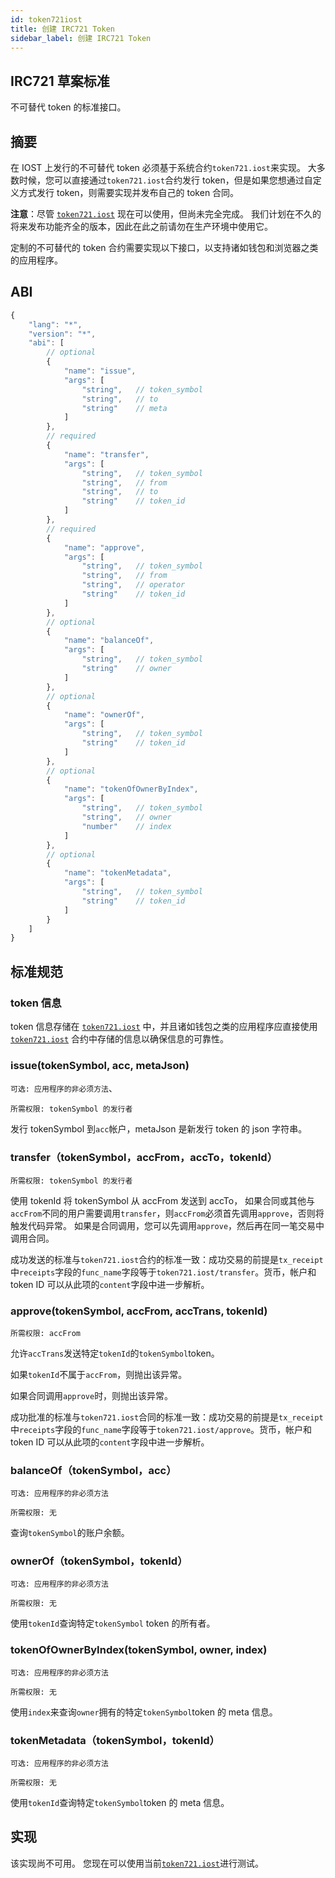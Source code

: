 ```yaml
---
id: token721iost
title: 创建 IRC721 Token
sidebar_label: 创建 IRC721 Token
---
```


## IRC721 草案标准

不可替代 token 的标准接口。

## 摘要

在 IOST 上发行的不可替代 token 必须基于系统合约`token721.iost`来实现。 大多数时候，您可以直接通过`token721.iost`合约发行 token，但是如果您想通过自定义方式发行 token，则需要实现并发布自己的 token 合同。

**注意**：尽管 [`token721.iost`](6-reference/TokenContract.md#token721iost) 现在可以使用，但尚未完全完成。 我们计划在不久的将来发布功能齐全的版本，因此在此之前请勿在生产环境中使用它。

定制的不可替代的 token 合约需要实现以下接口，以支持诸如钱包和浏览器之类的应用程序。

## ABI

```js
{
    "lang": "*",
    "version": "*",
    "abi": [
        // optional
        {
            "name": "issue",
            "args": [
                "string",   // token_symbol
                "string",   // to
                "string"    // meta
            ]
        },
        // required
        {
            "name": "transfer",
            "args": [
                "string",   // token_symbol
                "string",   // from
                "string",   // to
                "string"    // token_id
            ]
        },
        // required
        {
            "name": "approve",
            "args": [
                "string",   // token_symbol
                "string",   // from
                "string",   // operator
                "string"    // token_id
            ]
        },
        // optional
        {
            "name": "balanceOf",
            "args": [
                "string",   // token_symbol
                "string"    // owner
            ]
        },
        // optional
        {
            "name": "ownerOf",
            "args": [
                "string",   // token_symbol
                "string"    // token_id
            ]
        },
        // optional
        {
            "name": "tokenOfOwnerByIndex",
            "args": [
                "string",   // token_symbol
                "string",   // owner
                "number"    // index
            ]
        },
        // optional
        {
            "name": "tokenMetadata",
            "args": [
                "string",   // token_symbol
                "string"    // token_id
            ]
        }
    ]
}
```

## 标准规范

### token 信息

token 信息存储在 [`token721.iost`](6-reference/TokenContract.md#token721iost) 中，并且诸如钱包之类的应用程序应直接使用 [`token721.iost`](6-reference/TokenContract.md#token721iost) 合约中存储的信息以确保信息的可靠性。

### issue(tokenSymbol, acc, metaJson)

`可选: 应用程序的非必须方法`、

`所需权限: tokenSymbol 的发行者`

发行 tokenSymbol 到`acc`帐户，metaJson 是新发行 token 的 json 字符串。

### transfer（tokenSymbol，accFrom，accTo，tokenId）

`所需权限: tokenSymbol 的发行者`

使用 tokenId 将 tokenSymbol 从 accFrom 发送到 accTo，
如果合同或其他与`accFrom`不同的用户需要调用`transfer`，则`accFrom`必须首先调用`approve`，否则将触发代码异常。
如果是合同调用，您可以先调用`approve`，然后再在同一笔交易中调用合同。

成功发送的标准与`token721.iost`合约的标准一致：成功交易的前提是`tx_receipt`中`receipts`字段的`func_name`字段等于`token721.iost/transfer`。货币，帐户和 token ID 可以从此项的`content`字段中进一步解析。

### approve(tokenSymbol, accFrom, accTrans, tokenId)

`所需权限: accFrom`

允许`accTrans`发送特定`tokenId`的`tokenSymbol`token。

如果`tokenId`不属于`accFrom`，则抛出该异常。

如果合同调用`approve`时，则抛出该异常。

成功批准的标准与`token721.iost`合同的标准一致：成功交易的前提是`tx_receipt`中`receipts`字段的`func_name`字段等于`token721.iost/approve`。货币，帐户和 token ID 可以从此项的`content`字段中进一步解析。

### balanceOf（tokenSymbol，acc）

`可选: 应用程序的非必须方法`

`所需权限: 无`

查询`tokenSymbol`的账户余额。

### ownerOf（tokenSymbol，tokenId）

`可选: 应用程序的非必须方法`

`所需权限: 无`

使用`tokenId`查询特定`tokenSymbol` token 的所有者。

### tokenOfOwnerByIndex(tokenSymbol, owner, index)

`可选: 应用程序的非必须方法`

`所需权限: 无`

使用`index`来查询`owner`拥有的特定`tokenSymbol`token 的 meta 信息。

### tokenMetadata（tokenSymbol，tokenId）

`可选: 应用程序的非必须方法`

`所需权限: 无`

使用`tokenId`查询特定`tokenSymbol`token 的 meta 信息。

## 实现

该实现尚不可用。 您现在可以使用当前[`token721.iost`](6-reference/TokenContract.md#token721iost)进行测试。

